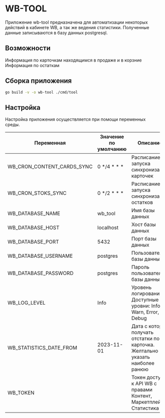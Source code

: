 # WB-TOOL

Приложение wb-tool предназначена для автоматизации некоторых действий в кабинете WB, а так же ведения статистики. Полученные данные записываются в базу данных postgresql.

## Возможности

Информация по карточкам находящимся в продаже и в корзние
Информация по остаткам

## Сборка приложения

```bash
go build -v -o wb-tool ./cmd/tool
```

## Настройка

Настройка приложения осуществляется при помощи переменных среды.

| Переменная                 | Значение по умолчанию | Описание                                                                       |
| -------------------------- | --------------------- | ------------------------------------------------------------------------------ |
| WB_CRON_CONTENT_CARDS_SYNC | 0 */4 * * *           | Расписание запуска синхронизации карточек                                      |
| WB_CRON_STOKS_SYNC         | 0 */2 * * *           | Расписание запуска синхронизации остатков                                      |
| WB_DATABASE_NAME           | wb_tool               | Имя базы данных                                                                |
| WB_DATABASE_HOST           | localhost             | Хост базы данных                                                               |
| WB_DATABASE_PORT           | 5432                  | Порт базы данных                                                               |
| WB_DATABASE_USERNAME       | postgres              | Пользователь базы данных                                                       |
| WB_DATABASE_PASSWORD       | postgres              | Пароль пользователя базы данных                                                |
| WB_LOG_LEVEL               | Info                  | Уровень логирования. Доступные уровни: Info, Warn, Error, Debug                |
| WB_STATISTICS_DATE_FROM    | 2023-11-01            | Дата с которой получать отстатки по карточка. Желтально указать наиболее ранюю |
| WB_TOKEN                   |                       | Токен доступа к API WB с правами Контент, Маркетплейс, Статистика              |
